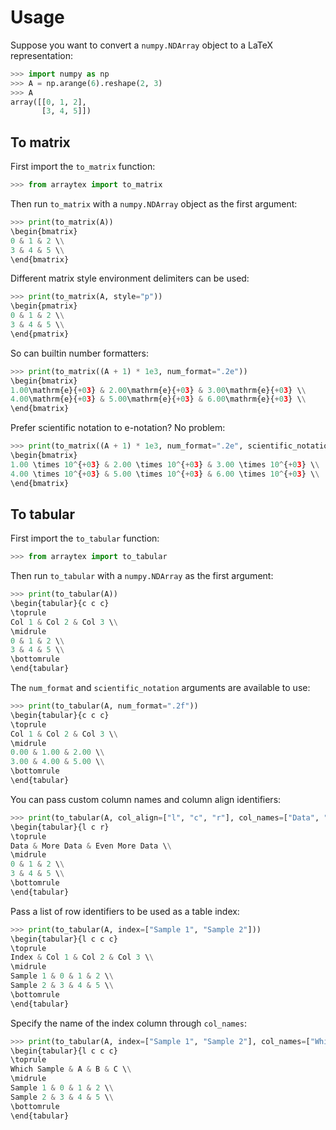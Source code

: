 # Usage

<!-- ```{eval-rst} -->
<!-- .. click:: arraytex.__main__:main -->
<!--     :prog: arraytex -->
<!--     :nested: full -->
<!-- ``` -->

Suppose you want to convert a `numpy.NDArray` object to a LaTeX representation:

```python
>>> import numpy as np
>>> A = np.arange(6).reshape(2, 3)
>>> A
array([[0, 1, 2],
       [3, 4, 5]])
```

## To matrix

First import the `to_matrix` function:

```python
>>> from arraytex import to_matrix
```

Then run `to_matrix` with a `numpy.NDArray` object as the first argument:

```python
>>> print(to_matrix(A))
\begin{bmatrix}
0 & 1 & 2 \\
3 & 4 & 5 \\
\end{bmatrix}
```

Different matrix style environment delimiters can be used:

```python
>>> print(to_matrix(A, style="p"))
\begin{pmatrix}
0 & 1 & 2 \\
3 & 4 & 5 \\
\end{pmatrix}
```

So can builtin number formatters:

```python
>>> print(to_matrix((A + 1) * 1e3, num_format=".2e"))
\begin{bmatrix}
1.00\mathrm{e}{+03} & 2.00\mathrm{e}{+03} & 3.00\mathrm{e}{+03} \\
4.00\mathrm{e}{+03} & 5.00\mathrm{e}{+03} & 6.00\mathrm{e}{+03} \\
\end{bmatrix}
```

Prefer scientific notation to e-notation? No problem:

```python
>>> print(to_matrix((A + 1) * 1e3, num_format=".2e", scientific_notation=True))
\begin{bmatrix}
1.00 \times 10^{+03} & 2.00 \times 10^{+03} & 3.00 \times 10^{+03} \\
4.00 \times 10^{+03} & 5.00 \times 10^{+03} & 6.00 \times 10^{+03} \\
\end{bmatrix}
```

## To tabular

First import the `to_tabular` function:

```python
>>> from arraytex import to_tabular
```

Then run `to_tabular` with a `numpy.NDArray` as the first argument:

```python
>>> print(to_tabular(A))
\begin{tabular}{c c c}
\toprule
Col 1 & Col 2 & Col 3 \\
\midrule
0 & 1 & 2 \\
3 & 4 & 5 \\
\bottomrule
\end{tabular}
```

The `num_format` and `scientific_notation` arguments are available to use:

```python
>>> print(to_tabular(A, num_format=".2f"))
\begin{tabular}{c c c}
\toprule
Col 1 & Col 2 & Col 3 \\
\midrule
0.00 & 1.00 & 2.00 \\
3.00 & 4.00 & 5.00 \\
\bottomrule
\end{tabular}
```

You can pass custom column names and column align identifiers:

```python
>>> print(to_tabular(A, col_align=["l", "c", "r"], col_names=["Data", "More Data", "Even More Data"]))
\begin{tabular}{l c r}
\toprule
Data & More Data & Even More Data \\
\midrule
0 & 1 & 2 \\
3 & 4 & 5 \\
\bottomrule
\end{tabular}
```

Pass a list of row identifiers to be used as a table index:

```python
>>> print(to_tabular(A, index=["Sample 1", "Sample 2"]))
\begin{tabular}{l c c c}
\toprule
Index & Col 1 & Col 2 & Col 3 \\
\midrule
Sample 1 & 0 & 1 & 2 \\
Sample 2 & 3 & 4 & 5 \\
\bottomrule
\end{tabular}
```

Specify the name of the index column through `col_names`:

```python
>>> print(to_tabular(A, index=["Sample 1", "Sample 2"], col_names=["Which Sample", "A", "B", "C"]))
\begin{tabular}{l c c c}
\toprule
Which Sample & A & B & C \\
\midrule
Sample 1 & 0 & 1 & 2 \\
Sample 2 & 3 & 4 & 5 \\
\bottomrule
\end{tabular}
```
